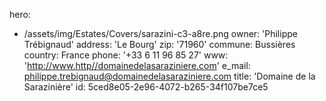 hero:
  - /assets/img/Estates/Covers/sarazini-c3-a8re.png
owner: 'Philippe Trébignaud'
address: 'Le Bourg'
zip: '71960'
commune: Bussières
country: France
phone: '+33 6 11 96 85 27'
www: 'http://www.http//domainedelasaraziniere.com'
e_mail: philippe.trebignaud@domainedelasaraziniere.com
title: 'Domaine de la Sarazinière'
id: 5ced8e05-2e96-4072-b265-34f107be7ce5
